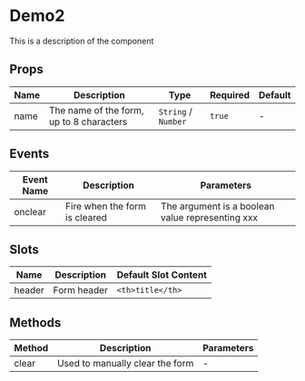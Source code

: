 # Demo2

This is a description of the component

## Props

<!-- @vuese:Demo2:props:start -->
|Name|Description|Type|Required|Default|
|---|---|---|---|---|
|name|The name of the form, up to 8 characters|`String` /  `Number`|`true`|-|

<!-- @vuese:Demo2:props:end -->


## Events

<!-- @vuese:Demo2:events:start -->
|Event Name|Description|Parameters|
|---|---|---|
|onclear|Fire when the form is cleared|The argument is a boolean value representing xxx|

<!-- @vuese:Demo2:events:end -->


## Slots

<!-- @vuese:Demo2:slots:start -->
|Name|Description|Default Slot Content|
|---|---|---|
|header|Form header|`<th>title</th>`|

<!-- @vuese:Demo2:slots:end -->


## Methods

<!-- @vuese:Demo2:methods:start -->
|Method|Description|Parameters|
|---|---|---|
|clear|Used to manually clear the form|-|

<!-- @vuese:Demo2:methods:end -->


